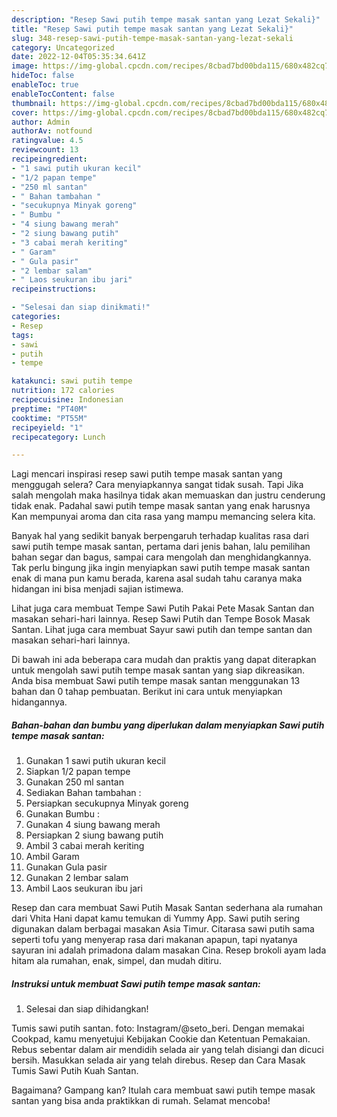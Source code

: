 ```yaml
---
description: "Resep Sawi putih tempe masak santan yang Lezat Sekali}"
title: "Resep Sawi putih tempe masak santan yang Lezat Sekali}"
slug: 348-resep-sawi-putih-tempe-masak-santan-yang-lezat-sekali
category: Uncategorized
date: 2022-12-04T05:35:34.641Z
image: https://img-global.cpcdn.com/recipes/8cbad7bd00bda115/680x482cq70/sawi-putih-tempe-masak-santan-foto-resep-utama.jpg
hideToc: false
enableToc: true
enableTocContent: false
thumbnail: https://img-global.cpcdn.com/recipes/8cbad7bd00bda115/680x482cq70/sawi-putih-tempe-masak-santan-foto-resep-utama.jpg
cover: https://img-global.cpcdn.com/recipes/8cbad7bd00bda115/680x482cq70/sawi-putih-tempe-masak-santan-foto-resep-utama.jpg
author: Admin
authorAv: notfound
ratingvalue: 4.5
reviewcount: 13
recipeingredient:
- "1 sawi putih ukuran kecil"
- "1/2 papan tempe"
- "250 ml santan"
- " Bahan tambahan "
- "secukupnya Minyak goreng"
- " Bumbu "
- "4 siung bawang merah"
- "2 siung bawang putih"
- "3 cabai merah keriting"
- " Garam"
- " Gula pasir"
- "2 lembar salam"
- " Laos seukuran ibu jari"
recipeinstructions:

- "Selesai dan siap dinikmati!"
categories:
- Resep
tags:
- sawi
- putih
- tempe

katakunci: sawi putih tempe 
nutrition: 172 calories
recipecuisine: Indonesian
preptime: "PT40M"
cooktime: "PT55M"
recipeyield: "1"
recipecategory: Lunch

---
```



Lagi mencari inspirasi resep sawi putih tempe masak santan yang menggugah selera? Cara menyiapkannya sangat tidak susah. Tapi Jika salah mengolah maka hasilnya tidak akan memuaskan dan justru cenderung tidak enak. Padahal sawi putih tempe masak santan yang enak harusnya Kan mempunyai aroma dan cita rasa yang mampu memancing selera kita.


Banyak hal yang sedikit banyak berpengaruh terhadap kualitas rasa dari sawi putih tempe masak santan, pertama dari jenis bahan, lalu pemilihan bahan segar dan bagus, sampai cara mengolah dan menghidangkannya. Tak perlu bingung jika ingin menyiapkan sawi putih tempe masak santan enak di mana pun kamu berada, karena asal sudah tahu caranya maka hidangan ini bisa menjadi sajian istimewa.

Lihat juga cara membuat Tempe Sawi Putih Pakai Pete Masak Santan dan masakan sehari-hari lainnya. Resep Sawi Putih dan Tempe Bosok Masak Santan. Lihat juga cara membuat Sayur sawi putih dan tempe santan dan masakan sehari-hari lainnya.


Di bawah ini ada beberapa cara mudah dan praktis yang dapat diterapkan untuk mengolah sawi putih tempe masak santan yang siap dikreasikan. Anda bisa membuat Sawi putih tempe masak santan menggunakan 13 bahan dan 0 tahap pembuatan. Berikut ini cara untuk menyiapkan hidangannya.

<!--inarticleads1-->

##### Bahan-bahan dan bumbu yang diperlukan dalam menyiapkan Sawi putih tempe masak santan:

1. Gunakan 1 sawi putih ukuran kecil
1. Siapkan 1/2 papan tempe
1. Gunakan 250 ml santan
1. Sediakan  Bahan tambahan :
1. Persiapkan secukupnya Minyak goreng
1. Gunakan  Bumbu :
1. Gunakan 4 siung bawang merah
1. Persiapkan 2 siung bawang putih
1. Ambil 3 cabai merah keriting
1. Ambil  Garam
1. Gunakan  Gula pasir
1. Gunakan 2 lembar salam
1. Ambil  Laos seukuran ibu jari


Resep dan cara membuat Sawi Putih Masak Santan sederhana ala rumahan dari Vhita Hani dapat kamu temukan di Yummy App. Sawi putih sering digunakan dalam berbagai masakan Asia Timur. Citarasa sawi putih sama seperti tofu yang menyerap rasa dari makanan apapun, tapi nyatanya sayuran ini adalah primadona dalam masakan Cina. Resep brokoli ayam lada hitam ala rumahan, enak, simpel, dan mudah ditiru. 

<!--inarticleads2-->

##### Instruksi untuk membuat Sawi putih tempe masak santan:


1. Selesai dan siap dihidangkan!

Tumis sawi putih santan. foto: Instagram/@seto_beri. Dengan memakai Cookpad, kamu menyetujui Kebijakan Cookie dan Ketentuan Pemakaian. Rebus sebentar dalam air mendidih selada air yang telah disiangi dan dicuci bersih. Masukkan selada air yang telah direbus. Resep dan Cara Masak Tumis Sawi Putih Kuah Santan. 

Bagaimana? Gampang kan? Itulah cara membuat sawi putih tempe masak santan yang bisa anda praktikkan di rumah. Selamat mencoba!
